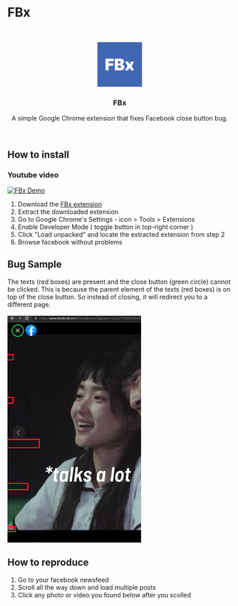 # FBx

<!-- PROJECT LOGO -->
<br />
<p align="center">
  <a href="https://github.com/AlecBlance/FBx/">
    <img src="logo.png" alt="Logo" width="100" height="100">
  </a>

  <h3 align="center">FBx</h3>

<p align="center">A simple Google Chrome extension that fixes Facebook close button bug.</p>
<br>

## How to install
<h3>Youtube video</h3>



[![FBx Demo](https://img.youtube.com/vi/9nuXkvcCfTI/0.jpg)](https://www.youtube.com/watch?v=9nuXkvcCfTI "FBx Demo")

1. Download the <a href="https://github.com/AlecBlance/FBx/releases/download/v1.0/Fbx.zip"> FBx extension </a>
2. Extract the downloaded extension
3. Go to Google Chrome's Settings - icon > Tools > Extensions 
4. Enable Developer Mode ( toggle button in top-right corner )
5. Click "Load unpacked" and locate the extracted extension from step 2
6. Browse facebook without problems

## Bug Sample
The texts (red boxes) are present and the close button (green circle) cannot be clicked. This is because the parent element of the texts (red boxes) is on top of the close button. So instead of closing, it will redirect you to a different page. 
<br>
<br>
<img src="bug.png" alt="Image of FB close bug" style="width:300px;"/>

## How to reproduce
1. Go to your facebook newsfeed
2. Scroll all the way down and load multiple posts
3. Click any photo or video you found below after you scolled

